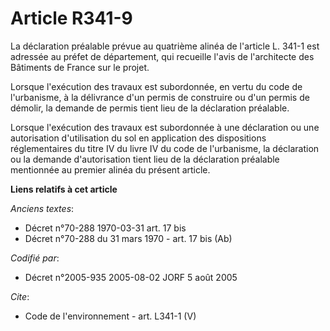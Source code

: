 # Article R341-9

La déclaration préalable prévue au quatrième alinéa de l'article L. 341-1 est adressée au préfet de département, qui
recueille l'avis de l'architecte des Bâtiments de France sur le projet. 

Lorsque l'exécution des travaux est subordonnée, en vertu du code de l'urbanisme, à la délivrance d'un permis de construire
ou d'un permis de démolir, la demande de permis tient lieu de la déclaration préalable. 

Lorsque l'exécution des travaux est subordonnée à une déclaration ou une autorisation d'utilisation du sol en application des
dispositions réglementaires du titre IV du livre IV du code de l'urbanisme, la déclaration ou la demande d'autorisation tient
lieu de la déclaration préalable mentionnée au premier alinéa du présent article.

**Liens relatifs à cet article**

_Anciens textes_:

  - Décret n°70-288 1970-03-31 art. 17 bis
  - Décret n°70-288 du 31 mars 1970 - art. 17 bis (Ab)

_Codifié par_:

  - Décret n°2005-935 2005-08-02 JORF 5 août 2005

_Cite_:

  - Code de l'environnement - art. L341-1 (V)

